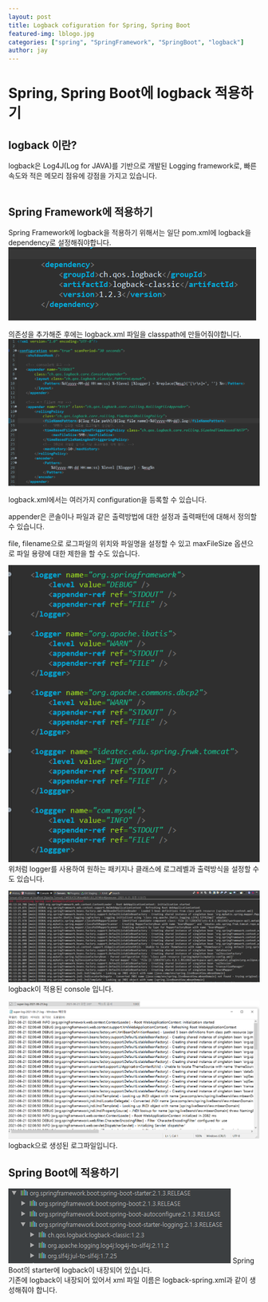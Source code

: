 ```yaml
---
layout: post
title: Logback cofiguration for Spring, Spring Boot
featured-img: lblogo.jpg
categories: ["spring", "SpringFramework", "SpringBoot", "logback"]
author: jay
---
```


# Spring, Spring Boot에 logback 적용하기

## logback 이란?
logback은 Log4J(Log for JAVA)를 기반으로 개발된 Logging framework로, 빠른 속도와 적은 메모리 점유에 강점을 가지고 있습니다.
<br>
<br>

## Spring Framework에 적용하기
Spring Framework에 logback을 적용하기 위해서는 일단 pom.xml에 logback을 dependency로 설정해줘야합니다.
<br>
![pom_logback](../image/jay/pom_logback.PNG)
<br>

의존성을 추가해준 후에는 logback.xml 파일을 classpath에 만들어줘야합니다.
<br> 
![logback_xml](../image/jay/logback_xml.PNG)
<br>

logback.xml에서는 여러가지 configuration을 등록할 수 있습니다.
<br>

appender은 콘솔이나 파일과 같은 출력방법에 대한 설정과 출력패턴에 대해서 정의할 수 있습니다.
<br>

file, filename으로 로그파일의 위치와 파일명을 설정할 수 있고 maxFileSize 옵션으로 파일 용량에 대한 제한을 할 수도 있습니다.
<br>

![log_add](../image/jay/log_add.PNG)
<br>
위처럼 logger를 사용하여 원하는 패키지나 클래스에 로그레벨과 출력방식을 설정할 수도 있습니다.
<br>

![logback_console](../image/jay/logback_console.PNG)
<br>
logback이 적용된 console 입니다.
<br>

![logfile](../image/jay/logfile.PNG)
logback으로 생성된 로그파일입니다.

## Spring Boot에 적용하기
![springboot](../image/jay/springboot_logback.png)
Spring Boot의 starter에 logback이 내장되어 있습니다.
<br>
기존에 logback이 내장되어 있어서 xml 파일 이름은 logback-spring.xml과 같이 생성해줘야 합니다.
<br>















